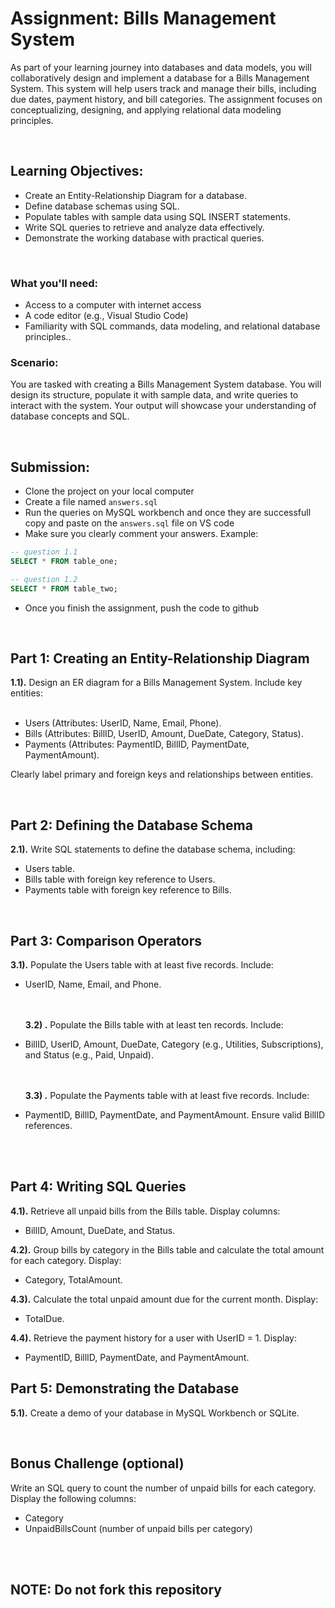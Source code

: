 # Assignment: Bills Management System
As part of your learning journey into databases and data models, you will collaboratively design and implement a database for a Bills Management System. This system will help users track and manage their bills, including due dates, payment history, and bill categories. The assignment focuses on conceptualizing, designing, and applying relational data modeling principles.

<br/>

## Learning Objectives:
- Create an Entity-Relationship Diagram for a database.
- Define database schemas using SQL.
- Populate tables with sample data using SQL INSERT statements.
- Write SQL queries to retrieve and analyze data effectively.
- Demonstrate the working database with practical queries.


<br/>

### What you'll need:
- Access to a computer with internet access
- A code editor (e.g., Visual Studio Code)
- Familiarity with SQL commands, data modeling, and relational database principles..

### Scenario:
You are tasked with creating a Bills Management System database. You will design its structure, populate it with sample data, and write queries to interact with the system. Your output will showcase your understanding of database concepts and SQL.

<br/>

## Submission:
- Clone the project on your local computer
- Create a file named ```answers.sql```
- Run the queries on MySQL workbench and once they are successfull copy and paste on the ```answers.sql``` file on VS code
- Make sure you clearly comment your answers. Example:
```sql
-- question 1.1
SELECT * FROM table_one;

-- question 1.2
SELECT * FROM table_two;
```
- Once you finish the assignment, push the code to github

<br/>

## Part 1: Creating an Entity-Relationship Diagram
**1.1).** Design an ER diagram for a Bills Management System. Include key entities: <br/><br/>
  - Users (Attributes: UserID, Name, Email, Phone).
  - Bills (Attributes: BillID, UserID, Amount, DueDate, Category, Status).
  - Payments (Attributes: PaymentID, BillID, PaymentDate, PaymentAmount). <br/>

Clearly label primary and foreign keys and relationships between entities.


<br/>

## Part 2: Defining the Database Schema
**2.1).** Write SQL statements to define the database schema, including:  <br/>
  - Users table.
  - Bills table with foreign key reference to Users.
  - Payments table with foreign key reference to Bills.

<br/>

## Part 3: Comparison Operators
**3.1).** Populate the Users table with at least five records. Include:  <br/>
   - UserID, Name, Email, and Phone.

     <br/> <br/>
**3.2) .** Populate the Bills table with at least ten records. Include:  <br/>
   - BillID, UserID, Amount, DueDate, Category (e.g., Utilities, Subscriptions), and Status (e.g., Paid, Unpaid).

      <br/> <br/>
**3.3) .** Populate the Payments table with at least five records. Include:  <br/>
   - PaymentID, BillID, PaymentDate, and PaymentAmount. Ensure valid BillID references.

      <br/> <br/>

## Part 4: Writing SQL Queries
**4.1).**  Retrieve all unpaid bills from the Bills table. Display columns: <br/>
   - BillID, Amount, DueDate, and Status.
      <br/>
      
**4.2).** Group bills by category in the Bills table and calculate the total amount for each category. Display: <br/>
  -  Category, TotalAmount.
      <br/> 
      
**4.3).** Calculate the total unpaid amount due for the current month. Display: <br/>
  -  TotalDue.
      <br/> 
      
**4.4).** Retrieve the payment history for a user with UserID = 1. Display: <br/>
 -  PaymentID, BillID, PaymentDate, and PaymentAmount.
      <br/>

      
## Part 5: Demonstrating the Database
**5.1).** Create a demo of your database in MySQL Workbench or SQLite.
<br/>


<br/>

## Bonus Challenge (optional)
Write an SQL query to count the number of unpaid bills for each category.
Display the following columns: <br/>
 - Category
 - UnpaidBillsCount (number of unpaid bills per category)

<br/><br/>
## NOTE: Do not fork this repository
